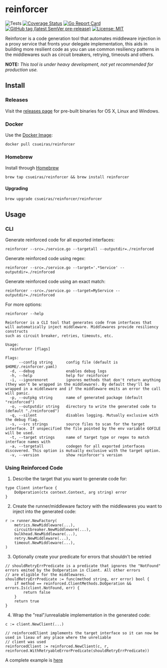 # reinforcer
![Tests](https://github.com/csueiras/reinforcer/workflows/run%20tests/badge.svg?branch=develop)
[![Coverage Status](https://coveralls.io/repos/github/csueiras/reinforcer/badge.svg?branch=develop)](https://coveralls.io/github/csueiras/reinforcer?branch=develop)
[![Go Report Card](https://goreportcard.com/badge/github.com/csueiras/reinforcer)](https://goreportcard.com/report/github.com/csueiras/reinforcer)
[![GitHub tag (latest SemVer pre-release)](https://img.shields.io/github/v/tag/csueiras/reinforcer?include_prereleases&sort=semver)](https://github.com/csueiras/reinforcer/releases)
[![License: MIT](https://img.shields.io/badge/License-MIT-yellow.svg)](https://opensource.org/licenses/MIT)

Reinforcer is a code generation tool that automates middleware injection in a proxy service that fronts your delegate
implementation, this aids in building more resilient code as you can use common resiliency patterns in the middlewares
such as circuit breakers, retrying, timeouts and others.

**NOTE:** _This tool is under heavy development, not yet recommended for production use._

## Install

### Releases

Visit the [releases page](https://github.com/csueiras/reinforcer/releases) for pre-built binaries for OS X, Linux and Windows.

### Docker

Use the [Docker Image](https://hub.docker.com/r/csueiras/reinforcer):

```
docker pull csueiras/reinforcer
```

### Homebrew

Install through [Homebrew](https://brew.sh/)

```
brew tap csueiras/reinforcer && brew install reinforcer
```

#### Upgrading

```
brew upgrade csueiras/reinforcer/reinforcer
```

## Usage

### CLI

Generate reinforced code for all exported interfaces:
```
reinforcer --src=./service.go --targetall --outputdir=./reinforced
```

Generate reinforced code using regex:
```
reinforcer --src=./service.go --target='.*Service' --outputdir=./reinforced
```

Generate reinforced code using an exact match:
```
reinforcer --src=./service.go --target=MyService --outputdir=./reinforced
```

For more options:
```
reinforcer --help
```

```
Reinforcer is a CLI tool that generates code from interfaces that
will automatically inject middleware. Middlewares provide resiliency constructs
such as circuit breaker, retries, timeouts, etc.

Usage:
  reinforcer [flags]

Flags:
      --config string      config file (default is $HOME/.reinforcer.yaml)
  -d, --debug              enables debug logs
  -h, --help               help for reinforcer
  -i, --ignorenoret        ignores methods that don't return anything (they won't be wrapped in the middleware). By default they'll be wrapped in a middleware and if the middleware emits an error the call will panic.
  -p, --outpkg string      name of generated package (default "reinforced")
  -o, --outputdir string   directory to write the generated code to (default "./reinforced")
  -q, --silent             disables logging. Mutually exclusive with the debug flag.
  -s, --src strings        source files to scan for the target interface. If unspecified the file pointed by the env variable GOFILE will be used.
  -t, --target strings     name of target type or regex to match interface names with
  -a, --targetall          codegen for all exported interfaces discovered. This option is mutually exclusive with the target option.
  -v, --version            show reinforcer's version
```

### Using Reinforced Code


1. Describe the target that you want to generate code for:

```
type Client interface {
	DoOperation(ctx context.Context, arg string) error
}
```

2. Create the runner/middleware factory with the middlewares you want to inject into the generated code:

```
r := runner.NewFactory(
    metrics.NewMiddleware(...),
    circuitbreaker.NewMiddleware(...),
    bulkhead.NewMiddleware(...),
    retry.NewMiddleware(...),
    timeout.NewMiddleware(...),
)
```

3. Optionally create your predicate for errors that shouldn't be retried

```
// shouldRetryErrPredicate is a predicate that ignores the "NotFound" errors emited by the DoOperation in Client. All other errors
// are eligible for the middlewares.
shouldRetryErrPredicate := func(method string, err error) bool {
    if method == reinforced.ClientMethods.DoOperation && errors.Is(client.NotFound, err) {
        return false
    }
    return true
}
```

4. Wrap the "real"/unrealiable implementation in the generated code:

```
c := client.NewClient(...)

// reinforcedClient implements the target interface so it can now be used in lieau of any place where the unreliable
// client was used
reinforcedClient := reinforced.NewClient(c, r, reinforced.WithRetryableErrorPredicate(shouldRetryErrPredicate))
```

A complete example is [here](./example/main.go) 
